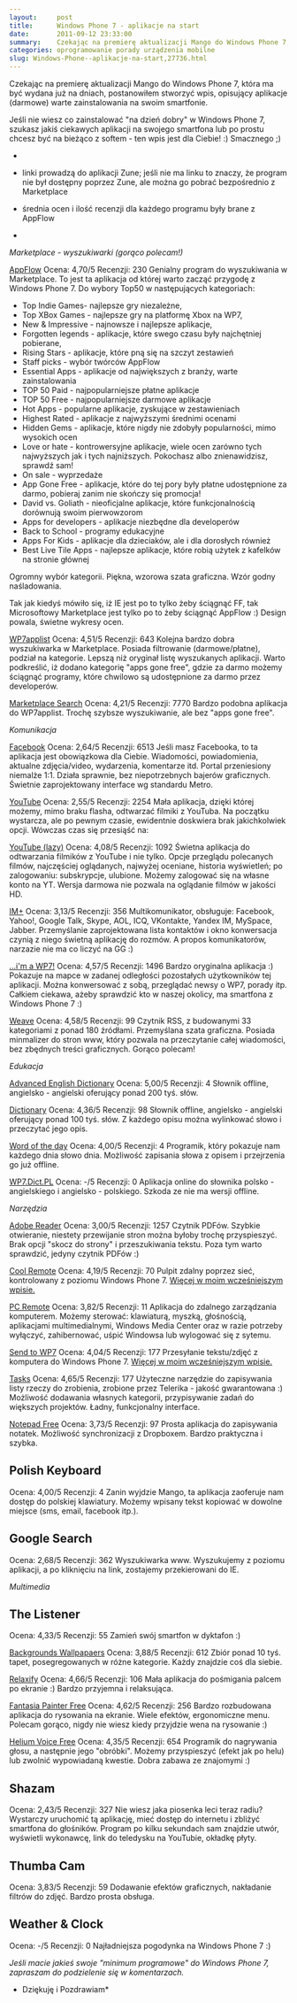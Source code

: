 ```yaml
---
layout:     post
title:      Windows Phone 7 - aplikacje na start
date:       2011-09-12 23:33:00
summary:    Czekając na premierę aktualizacji Mango do Windows Phone 7, która ma być wydana już na dniach, postanowiłem stworzyć wpis, opisujący aplikacje (darmowe) warte zainstalowania na swoim smartfonie. Jeśli nie wiesz co zainstalować "na dzień dobry" w Windows Phone 7, szukasz jakiś ciekawych aplikacji na swojego smartfona lub po prostu chcesz być na bieżąco z softem - ten wpis jest dla Ciebie!  — )Smaczne...
categories: oprogramowanie porady urządzenia mobilne
slug: Windows-Phone--aplikacje-na-start,27736.html
---
```




Czekając na premierę aktualizacji Mango do Windows Phone 7, która ma być wydana już na dniach, postanowiłem stworzyć wpis, opisujący aplikacje (darmowe) warte zainstalowania na swoim smartfonie. 

Jeśli nie wiesz co zainstalować "na dzień dobry" w Windows Phone 7, szukasz jakiś ciekawych aplikacji na swojego smartfona lub po prostu chcesz być na bieżąco z softem - ten wpis jest dla Ciebie! :)
Smacznego ;)

 *
- linki prowadzą do aplikacji Zune; jeśli nie ma linku to znaczy, że program nie był dostępny poprzez Zune, ale można go pobrać bezpośrednio z Marketplace

- średnia ocen i ilość recenzji dla każdego programu były brane z AppFlow
* 


 *Marketplace - wyszukiwarki (gorąco polecam!)* 



[AppFlow](http://social.zune.net/redirect?type=phoneApp&id=578ef361-c265-46b7-b6f4-63cbd7fbefe0) 
Ocena: 4,70/5 Recenzji: 230
Genialny program do wyszukiwania w Marketplace. To jest ta aplikacja od której warto zacząć przygodę z Windows Phone 7. 
Do wybory Top50 w następujących kategoriach: 
- Top Indie Games- najlepsze gry niezależne,
- Top XBox Games - najlepsze gry na platformę Xbox na WP7, 
- New & Impressive - najnowsze i najlepsze aplikacje,
- Forgotten legends -  aplikacje, które swego czasu były najchętniej pobierane,
- Rising Stars - aplikacje, które pną się na szczyt zestawień
- Staff picks - wybór twórców AppFlow
- Essential Apps - aplikacje od największych z branży, warte zainstalowania
- TOP 50 Paid - najpopularniejsze płatne aplikacje
- TOP 50 Free - najpopularniejsze darmowe aplikacje
- Hot Apps - popularne aplikacje, zyskujące w zestawieniach
- Highest Rated - aplikacje z najwyższymi średnimi ocenami
- Hidden Gems - aplikacje, które nigdy nie zdobyły popularności, mimo wysokich ocen
- Love or hate - kontrowersyjne aplikacje, wiele ocen zarówno tych najwyższych jak i tych najniższych. Pokochasz albo znienawidzisz, sprawdź sam!
- On sale - wyprzedaże
- App Gone Free - aplikacje, które do tej pory były płatne udostępnione za darmo, pobieraj zanim nie skończy się promocja!
- David vs. Goliath - nieoficjalne aplikacje, które funkcjonalnością dorównują swoim pierwowzorom
- Apps for developers - aplikacje niezbędne dla developerów
- Back to School - programy edukacyjne
- Apps For Kids - aplikacje dla dzieciaków, ale i dla dorosłych również
- Best Live Tile Apps - najlepsze aplikacje, które robią użytek z kafelków na stronie głównej

Ogromny wybór kategorii. Piękna, wzorowa szata graficzna. Wzór godny naśladowania.

Tak jak kiedyś mówiło się, iż IE jest po to tylko żeby ściągnąć FF, tak Microsoftowy Marketplace jest tylko po to żeby ściągnąć AppFlow :)
Design powala, świetne wykresy ocen.


[WP7applist](http://social.zune.net/redirect?type=phoneApp&id=a1994cf3-d183-e011-986b-78e7d1fa76f8) 
Ocena: 4,51/5 Recenzji: 643
Kolejna bardzo dobra wyszukiwarka w Marketplace. Posiada filtrowanie (darmowe/płatne), podział na kategorie. Lepszą niż oryginał listę wyszukanych aplikacji. Warto podkreślić, iż dodano kategorię "apps gone free", gdzie za darmo możemy ściągnąć programy, które chwilowo są udostępnione za darmo przez developerów.


[Marketplace Search](http://social.zune.net/redirect?type=phoneApp&id=3cc99ca6-f0e6-df11-a844-00237de2db9e) 
Ocena: 4,21/5 Recenzji: 7770
Bardzo podobna aplikacja do WP7applist. Trochę szybsze wyszukiwanie, ale bez "apps gone free". 





 *Komunikacja* 


[Facebook](http://social.zune.net/redirect?type=phoneApp&id=82a23635-5bd9-df11-a844-00237de2db9e) 
Ocena: 2,64/5 Recenzji: 6513
Jeśli masz Facebooka, to ta aplikacja jest obowiązkowa dla Ciebie. Wiadomości, powiadomienia, aktualne zdjęcia/video, wydarzenia, komentarze itd. Portal przeniesiony niemalże 1:1. Działa sprawnie, bez niepotrzebnych bajerów graficznych. Świetnie zaprojektowany interface wg standardu Metro. 

[YouTube](http://social.zune.net/redirect?type=phoneApp&id=dcbb1ac6-a89a-df11-a490-00237de2db9e) 
Ocena: 2,55/5 Recenzji: 2254
Mała aplikacja, dzięki której możemy, mimo braku flasha, odtwarzać filmiki z YouTuba. Na początku wystarcza, ale po pewnym czasie, ewidentnie doskwiera brak jakichkolwiek opcji. Wówczas czas się przesiąść na:

[YouTube (lazy)](http://social.zune.net/redirect?type=phoneApp&id=189e7fe1-a4e9-df11-9264-00237de2db9e) 
Ocena: 4,08/5 Recenzji: 1092
Świetna aplikacja do odtwarzania filmików z YouTube i nie tylko. Opcje przeglądu polecanych filmów, najczęściej oglądanych, najwyżej oceniane, historia wyświetleń; po zalogowaniu: subskrypcje, ulubione. Możemy zalogować się na własne konto na YT. Wersja darmowa nie pozwala na oglądanie filmów w jakości HD.

[IM+](http://social.zune.net/redirect?type=phoneApp&id=7c59963c-ddae-e011-a53c-78e7d1fa76f8) 
Ocena: 3,13/5 Recenzji: 356
Multikomunikator, obsługuje: Facebook, Yahoo!, Google Talk, Skype, AOL, ICQ, VKontakte, Yandex IM, MySpace, Jabber. Przemyślanie zaprojektowana lista kontaktów i okno konwersacja czynią z niego świetną aplikację do rozmów. A propos komunikatorów, narzazie nie ma co liczyć na GG :)


[...i'm a WP7!](http://social.zune.net/redirect?type=phoneApp&id=16b4f331-e05b-e011-854c-00237de2db9e) 
Ocena: 4,57/5 Recenzji: 1496
Bardzo oryginalna aplikacja :) Pokazuje na mapce w zadanej odległości pozostałych użytkowników tej aplikacji. Można konwersować z sobą, przeglądać newsy o WP7, porady itp. Całkiem ciekawa, ażeby sprawdzić kto w naszej okolicy, ma smartfona z Windows Phone 7 :)

[Weave](http://social.zune.net/redirect?type=phoneApp&id=25f7c2fa-ca89-49a7-9937-c7347be73fec) 
Ocena: 4,58/5 Recenzji: 99
Czytnik RSS, z budowanymi 33 kategoriami z ponad 180 źródłami. Przemyślana szata graficzna. Posiada minmalizer do stron www, który pozwala na przeczytanie całej wiadomości, bez zbędnych treści graficznych. Gorąco polecam!

 *Edukacja* 

[Advanced English Dictionary](http://social.zune.net/redirect?type=phoneApp&id=55afc330-d544-475c-a600-6695066c0457) 
Ocena: 5,00/5 Recenzji: 4
Słownik offline, angielsko - angielski oferujący ponad 200 tyś. słów.  

[Dictionary](http://social.zune.net/redirect?type=phoneApp&id=30e7fd10-026a-e011-81d2-78e7d1fa76f8) 
Ocena: 4,36/5 Recenzji: 98
Słownik offline, angielsko - angielski oferujący ponad 100 tyś. słów. Z każdego opisu można wylinkować słowo i przeczytać jego opis.

[Word of the day](http://social.zune.net/redirect?type=phoneApp&id=6570be78-d678-4454-952f-9847e9ee4725) 
Ocena: 4,00/5 Recenzji: 4
Programik, który pokazuje nam każdego dnia słowo dnia. Możliwość zapisania słowa z opisem i przejrzenia go już offline.

[WP7.Dict.PL](http://social.zune.net/redirect?type=phoneApp&id=13a48b01-c529-469c-b115-03b6a9c8c5ba) 
Ocena: -/5 Recenzji: 0
Aplikacja online do słownika polsko - angielskiego i angielsko - polskiego. Szkoda ze nie ma wersji offline.

 *Narzędzia* 

[Adobe Reader](http://social.zune.net/redirect?type=phoneApp&id=bc4f319a-9a9a-df11-a490-00237de2db9e) 
Ocena: 3,00/5 Recenzji: 1257
Czytnik PDFów. Szybkie otwieranie, niestety przewijanie stron można byłoby trochę przyspieszyć. Brak opcji "skocz do strony" i przeszukiwania tekstu.  Poza tym warto sprawdzić, jedyny czytnik PDFów :)

[Cool Remote](http://social.zune.net/redirect?type=phoneApp&id=532bc8ef-b5c4-4fed-8227-0596f870f591) 
Ocena: 4,19/5 Recenzji: 70
Pulpit zdalny poprzez sieć, kontrolowany z poziomu Windows Phone 7. 
[Więcej w moim wcześniejszym wpisie.](http://www.dobreprogramy.pl/djfoxer/Windows-Phone--ciekawe-aplikacje-Cool-Remote-i-Send-To-WP,27386.html) 

[PC Remote](http://social.zune.net/redirect?type=phoneApp&id=66e0f384-7220-e011-854c-00237de2db9e) 
Ocena: 3,82/5 Recenzji: 11
Aplikacja do zdalnego zarządzania komputerem. Możemy sterować: klawiaturą, myszką, głośnością, aplikacjami multimedialnymi, Windows Media Center oraz w razie potrzeby wyłączyć, zahibernować, uśpić Windowsa lub wylogować się z sytemu.

[Send to WP7](http://social.zune.net/redirect?type=phoneApp&id=490f5889-28f4-df11-9264-00237de2db9e) 
Ocena: 4,04/5 Recenzji: 177
Przesyłanie tekstu/zdjęć z komputera do Windows Phone 7.
[Więcej w moim wcześniejszym wpisie.](http://www.dobreprogramy.pl/djfoxer/Windows-Phone--ciekawe-aplikacje-Cool-Remote-i-Send-To-WP,27386.html) 

[Tasks](http://social.zune.net/redirect?type=phoneApp&id=21c17744-f63c-4b21-8a69-600cd08193f5) 
Ocena: 4,65/5 Recenzji: 177
Użyteczne narzędzie do zapisywania listy rzeczy do zrobienia, zrobione przez Telerika - jakość gwarantowana :) Możliwość dodawania własnych kategorii, przypisywanie zadań do większych projektów. Ładny, funkcjonalny interface.

[Notepad Free](http://social.zune.net/redirect?type=phoneApp&id=a652eec5-c819-e011-9264-00237de2db9e) 
Ocena: 3,73/5 Recenzji: 97
Prosta aplikacja do zapisywania notatek. Możliwość synchronizacji z Dropboxem. Bardzo praktyczna i szybka.



## Polish Keyboard



Ocena: 4,00/5 Recenzji: 4
Zanin wyjdzie Mango, ta aplikacja zaoferuje nam dostęp do polskiej klawiatury. Możemy wpisany tekst kopiować w dowolne miejsce (sms, email, facebook itp.).



## Google Search



Ocena: 2,68/5 Recenzji: 362
Wyszukiwarka www. Wyszukujemy z poziomu aplikacji, a po kliknięciu na link, zostajemy przekierowani do IE.


 *Multimedia* 



## The Listener



Ocena: 4,33/5 Recenzji: 55
Zamień swój smartfon w dyktafon :)

[Backgrounds Wallpapaers](http://social.zune.net/redirect?type=phoneApp&id=78d8e1ef-12de-df11-a844-00237de2db9e) 
Ocena: 3,88/5 Recenzji: 612
Zbiór ponad 10 tyś. tapet, posegregowanych w różne kategorie. Każdy znajdzie coś dla siebie.


[Relaxify](http://social.zune.net/redirect?type=phoneApp&id=3256754c-7ff9-4453-bb37-cb2e08422c05) 
Ocena: 4,66/5 Recenzji: 106
Mała aplikacja do pośmigania palcem po ekranie :) Bardzo przyjemna i relaksująca.


[Fantasia Painter Free](http://social.zune.net/redirect?type=phoneApp&id=bfb9c8f3-1c4e-e011-854c-00237de2db9e) 
Ocena: 4,62/5 Recenzji: 256
Bardzo rozbudowana aplikacja do rysowania na ekranie. Wiele efektów, ergonomiczne menu. Polecam gorąco, nigdy nie wiesz kiedy przyjdzie wena na rysowanie :)



[Helium Voice Free](http://social.zune.net/redirect?type=phoneApp&id=da4c75d6-df50-e011-854c-00237de2db9e) 
Ocena: 4,35/5 Recenzji: 654
Programik do nagrywania głosu, a następnie jego "obróbki". Możemy przyspieszyć (efekt jak po helu) lub zwolnić wypowiadaną kwestie. Dobra zabawa ze znajomymi :)



## Shazam



Ocena: 2,43/5 Recenzji: 327
Nie wiesz jaka piosenka leci teraz radiu? Wystarczy uruchomić tą aplikację, mieć dostęp do internetu i zbliżyć smartfona do głośników. Program po kilku sekundach sam znajdzie utwór, wyświetli wykonawcę, link do teledysku na YouTubie, okładkę płyty.



## Thumba Cam



Ocena: 3,83/5 Recenzji: 59
Dodawanie efektów graficznych, nakładanie filtrów do zdjęć. Bardzo prosta obsługa.




## Weather & Clock



Ocena: -/5 Recenzji: 0
Najładniejsza pogodynka na Windows Phone 7 :)



 *Jeśli macie jakieś swoje "minimum programowe" do Windows Phone 7, zapraszam do podzielenie się w komentarzach.* 

 * Dziękuję i Pozdrawiam* 






